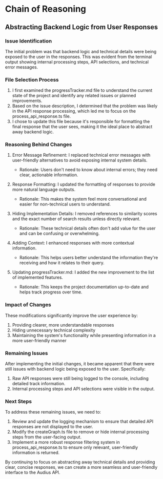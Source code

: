 # Chain of Reasoning

## Abstracting Backend Logic from User Responses

### Issue Identification
The initial problem was that backend logic and technical details were being exposed to the user in the responses. This was evident from the terminal output showing internal processing steps, API selections, and technical error messages.

### File Selection Process
1. I first examined the progressTracker.md file to understand the current state of the project and identify any related issues or planned improvements.
2. Based on the issue description, I determined that the problem was likely in the API response processing, which led me to focus on the process_api_response.ts file.
3. I chose to update this file because it's responsible for formatting the final response that the user sees, making it the ideal place to abstract away backend logic.

### Reasoning Behind Changes
1. Error Message Refinement: I replaced technical error messages with user-friendly alternatives to avoid exposing internal system details.
   - Rationale: Users don't need to know about internal errors; they need clear, actionable information.

2. Response Formatting: I updated the formatting of responses to provide more natural language outputs.
   - Rationale: This makes the system feel more conversational and easier for non-technical users to understand.

3. Hiding Implementation Details: I removed references to similarity scores and the exact number of search results unless directly relevant.
   - Rationale: These technical details often don't add value for the user and can be confusing or overwhelming.

4. Adding Context: I enhanced responses with more contextual information.
   - Rationale: This helps users better understand the information they're receiving and how it relates to their query.

5. Updating progressTracker.md: I added the new improvement to the list of implemented features.
   - Rationale: This keeps the project documentation up-to-date and helps track progress over time.

### Impact of Changes
These modifications significantly improve the user experience by:
1. Providing clearer, more understandable responses
2. Hiding unnecessary technical complexity
3. Maintaining the system's functionality while presenting information in a more user-friendly manner

### Remaining Issues
After implementing the initial changes, it became apparent that there were still issues with backend logic being exposed to the user. Specifically:
1. Raw API responses were still being logged to the console, including detailed track information.
2. Internal processing steps and API selections were visible in the output.

### Next Steps
To address these remaining issues, we need to:
1. Review and update the logging mechanism to ensure that detailed API responses are not displayed to the user.
2. Modify the createGraph.ts file to remove or hide internal processing steps from the user-facing output.
3. Implement a more robust response filtering system in process_api_response.ts to ensure only relevant, user-friendly information is returned.

By continuing to focus on abstracting away technical details and providing clear, concise responses, we can create a more seamless and user-friendly interface to the Audius API.
